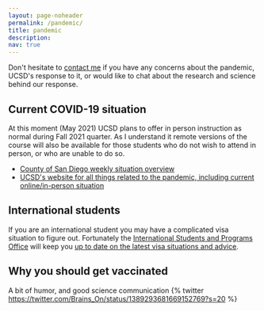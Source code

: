 ```yaml
---
layout: page-noheader
permalink: /pandemic/
title: pandemic
description:
nav: true
---
```


Don't hesitate to
[contact me](mailto:jfleischer@ucsd.edu) if you have any concerns about the pandemic, UCSD's response to it, or would like to chat about the research and science behind our response.

## Current COVID-19 situation

At this moment (May 2021) UCSD plans to offer in person instruction as normal during Fall 2021 quarter. As I understand it remote versions of the course will also be available for those students who do not wish to attend in person, or who are unable to do so.

- [County of San Diego weekly situation overview](https://www.sandiegocounty.gov/content/dam/sdc/hhsa/programs/phs/Epidemiology/COVID-19%20Watch.pdf)
- [UCSD's website for all things related to the pandemic, including current online/in-person situation](https://returntolearn.ucsd.edu/)

## International students

If you are an international student you may have a complicated visa situation to figure out. Fortunately the [International Students and Programs Office](https://ispo.ucsd.edu/) will keep you [up to date on the latest visa situations and advice](https://ispo.ucsd.edu/news/immigration-policy.html).

## Why you should get vaccinated

A bit of humor, and good science communication
{% twitter https://twitter.com/Brains_On/status/1389293681669152769?s=20 %} 
